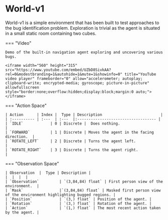 # World-v1

World-v1 is a simple environment that has been built to test approaches to the bug identification problem. Exploration is trivial as the agent is situated in a small static room containing two cubes. 

=== "Video"

    Demo of the built-in navigation agent exploring and uncovering various bugs.
     
    <iframe width="560" height="315" src="https://www.youtube.com/embed/UZbD8SivkAA?rel=0&modestbranding=1&autohide=1&mute=1&showinfo=0" title="YouTube video player" frameborder="0" allow="accelerometer; autoplay; clipboard-write; encrypted-media; gyroscope; picture-in-picture" allowfullscreen style="border:none;overflow:hidden;display:block;margin:0 auto;"></iframe> 

=== "Action Space"

    | Action      | Index |  Type | Description                          |
    | :---------- | :---  | :---  |:----------------------------------- | 
    | `IDLE`            | 0 | Discrete |  Does nothing.                             |
    | `FORWARD`         | 1 | Discrete | Moves the agent in the facing direction.  |
    | `ROTATE_LEFT`     | 2 | Discrete | Turns the agent left.                     |
    | `ROTATE_RIGHT`    | 3 | Discrete | Turns the agent right.                    |
   

=== "Observation Space"
    
    | Observation  |  Type | Description |
    |  |  |  |
    | `Observation`         | `(3,84,84) float` | First person view of the environment.  |
    | `Mask`                |`(3,84,84) float` | Masked first person view of the environment highlighting bugged regions. |
    | `Position`            | `(3,) float` | Position of the agent. |
    | `Rotation`            | `(3,) float` | Rotation of the agent. |
    | `Action`              | `(1,) float` | The most recent action taken by the agent. |

